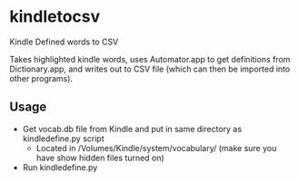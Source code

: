 kindletocsv
===========

Kindle Defined words to CSV

Takes highlighted kindle words, uses Automator.app to get definitions from Dictionary.app, and writes out to CSV file (which can then be imported into other programs).

## Usage

- Get vocab.db file from Kindle and put in same directory as kindledefine.py script
    * Located in /Volumes/Kindle/system/vocabulary/ (make sure you have show hidden files turned on)
- Run kindledefine.py
